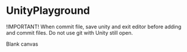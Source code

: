 # UnityPlayground

!IMPORTANT!
When commit file, save unity and exit editor before adding and commit files.
Do not use git with Unity still open.

Blank canvas